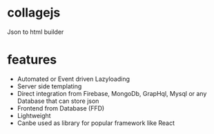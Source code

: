 # collagejs
Json to html builder

# features
* Automated or Event driven Lazyloading
* Server side templating
* Direct integration from Firebase, MongoDb, GrapHql, Mysql or any Database that can store json
* Frontend from Database (FFD)
* Lightweight
* Canbe used as library for popular framework like React
